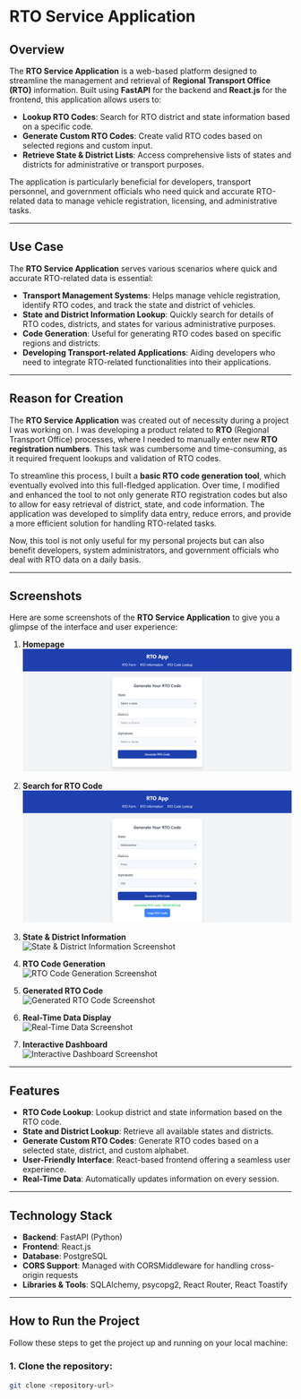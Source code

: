 # RTO Service Application

## Overview

The **RTO Service Application** is a web-based platform designed to streamline the management and retrieval of **Regional Transport Office (RTO)** information. Built using **FastAPI** for the backend and **React.js** for the frontend, this application allows users to:

- **Lookup RTO Codes**: Search for RTO district and state information based on a specific code.
- **Generate Custom RTO Codes**: Create valid RTO codes based on selected regions and custom input.
- **Retrieve State & District Lists**: Access comprehensive lists of states and districts for administrative or transport purposes.

The application is particularly beneficial for developers, transport personnel, and government officials who need quick and accurate RTO-related data to manage vehicle registration, licensing, and administrative tasks.

---

## Use Case

The **RTO Service Application** serves various scenarios where quick and accurate RTO-related data is essential:

- **Transport Management Systems**: Helps manage vehicle registration, identify RTO codes, and track the state and district of vehicles.
- **State and District Information Lookup**: Quickly search for details of RTO codes, districts, and states for various administrative purposes.
- **Code Generation**: Useful for generating RTO codes based on specific regions and districts.
- **Developing Transport-related Applications**: Aiding developers who need to integrate RTO-related functionalities into their applications.

---

## Reason for Creation

The **RTO Service Application** was created out of necessity during a project I was working on. I was developing a product related to **RTO** (Regional Transport Office) processes, where I needed to manually enter new **RTO registration numbers**. This task was cumbersome and time-consuming, as it required frequent lookups and validation of RTO codes.

To streamline this process, I built a **basic RTO code generation tool**, which eventually evolved into this full-fledged application. Over time, I modified and enhanced the tool to not only generate RTO registration codes but also to allow for easy retrieval of district, state, and code information. The application was developed to simplify data entry, reduce errors, and provide a more efficient solution for handling RTO-related tasks.

Now, this tool is not only useful for my personal projects but can also benefit developers, system administrators, and government officials who deal with RTO data on a daily basis.

---

## Screenshots

Here are some screenshots of the **RTO Service Application** to give you a glimpse of the interface and user experience:

1. **Homepage**  
   ![Homepage Screenshot](<frontend/assets/screencapture-localhost-3000-2025-02-23-12_29_39%20(1).png>)

2. **Search for RTO Code**  
   ![Search for RTO Code Screenshot](frontend/assets/screencapture-localhost-3000-2025-02-23-12_30_49.png)

3. **State & District Information**  
   ![State & District Information Screenshot](frontend/assets/screencapture-localhost-3000-2025-02-23-12_33_48.png)

4. **RTO Code Generation**  
   ![RTO Code Generation Screenshot](frontend/assets/screencapture-localhost-3000-2025-02-23-12_34_05.png)

5. **Generated RTO Code**  
   ![Generated RTO Code Screenshot](frontend/assets/screencapture-localhost-3000-2025-02-23-12_34_36.png)

6. **Real-Time Data Display**  
   ![Real-Time Data Screenshot](frontend/assets/screencapture-localhost-3000-2025-02-23-12_31_42.png)

7. **Interactive Dashboard**  
   ![Interactive Dashboard Screenshot](frontend/assets/screencapture-localhost-3000-2025-02-23-12_32_04.png)

---

## Features

- **RTO Code Lookup**: Lookup district and state information based on the RTO code.
- **State and District Lookup**: Retrieve all available states and districts.
- **Generate Custom RTO Codes**: Generate RTO codes based on a selected state, district, and custom alphabet.
- **User-Friendly Interface**: React-based frontend offering a seamless user experience.
- **Real-Time Data**: Automatically updates information on every session.

---

## Technology Stack

- **Backend**: FastAPI (Python)
- **Frontend**: React.js
- **Database**: PostgreSQL
- **CORS Support**: Managed with CORSMiddleware for handling cross-origin requests
- **Libraries & Tools**: SQLAlchemy, psycopg2, React Router, React Toastify

---

## How to Run the Project

Follow these steps to get the project up and running on your local machine:

### 1. Clone the repository:

```bash
git clone <repository-url>
```
